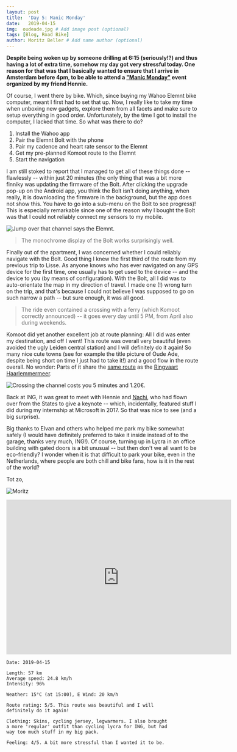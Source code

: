 ```yaml
---
layout: post
title:  'Day 5: Manic Monday'
date:   2019-04-15
img:  oudeade.jpg # Add image post (optional)
tags: [Blog, Road Bike]
author: Moritz Beller # Add name author (optional)
---
```


**Despite being woken up by someone drilling at 6:15 (seriously!?) and
thus having a lot of extra time, somehow my day got very stressful
today. One reason for that was that I basically wanted to ensure that
I arrive in Amsterdam before 4pm, to be able to attend a <a
href="https://www.ing-events.nl/manicmonday/location/">"Manic
Monday"</a> event organized by my friend Hennie.**

Of course, I went there by bike. Which, since buying my Wahoo Elemnt
bike computer, meant I first had to set that up. Now, I really like to
take my time when unboxing new gadgets, explore them from all facets
and make sure to setup everything in good order. Unfortunately, by the
time I got to install the computer, I lacked that time. So what was
there to do?

1. Install the Wahoo app
1. Pair the Elemnt Bolt with the phone
1. Pair my cadence and heart rate sensor to the Elemnt
1. Get my pre-planned Komoot route to the Elemnt
1. Start the navigation

I am still stoked to report that I managed to get all of these things
done -- flawlessly -- within just 20 minutes (the only thing that was
a bit more finniky was updating the firmware of the Bolt. After
clicking the upgrade pop-up on the Android app, you think the Bolt
isn't doing anything, when really, it is downloading the firmware in
the background, but the app does not show this. You have to go into a
sub-menu on the Bolt to see progress)! This is especially remarkable
since one of the reason why I bought the Bolt was that I could not
reliably connect my sensors to my mobile.

![Jump over that channel says the Elemnt.]({{site.baseurl}}/assets/img/elemntbolt_monochrome.jpg)

> The monochrome display of the Bolt works surprisingly well.

Finally out of the apartment, I was concerned whether I could reliably
navigate with the Bolt. Good thing I knew the first third of the route
from my previous trip to Lisse. As anyone knows who has ever navigated
on any GPS device for the first time, one usually has to get used to
the device -- and the device to you (by means of configuration). With
the Bolt, all I did was to auto-orientate the map in my direction of
travel. I made one (!) wrong turn on the trip, and that's because I
could not believe I was supposed to go on such narrow a path -- but
sure enough, it was all good.

> The ride even contained a crossing with a ferry (which Komoot
  correctly announced) -- it goes every day until 5 PM, from April
  also during weekends.
  
Komoot did yet another excellent job at route planning: All I did was
enter my destination, and off I went! This route was overall very
beautiful (even avoided the ugly Leiden central station) and I will
definitely do it again! So many nice cute towns (see for example the
title picture of Oude Ade, despite being short on time I just had to
take it!) and a good flow in the route overall. No wonder: Parts of it
share the [same
route](https://www.routeyou.com/nl-nl/route/view/108744/recreatieve-fietsroute/ringvaart-haarlemmermeer)
as the [Ringvaart
Haarlemmermeer](https://www.fietsen123.nl/fietsnieuws/bert-blogt-langs-de-ringvaart).

![Crossing the channel costs you 5 minutes and 1.20€.]({{site.baseurl}}/assets/img/ringvaart.jpg)

Back at ING, it was great to meet with Hennie and
[Nachi](https://www.microsoft.com/en-us/research/people/nachin/), who
had flown over from the States to give a keynote -- which,
incidentally, featured stuff I did during my internship at Microsoft
in 2017. So that was nice to see (and a big surprise).

Big thanks to Elvan and others who helped me park my bike somewhat
safely (I would have definitely preferred to take it inside instead of
to the garage, thanks very much, ING!). Of course, turning up in Lycra
in an office building with gated doors is a bit unusual -- but then
don't we all want to be eco-friendly? I wonder when it is that
difficult to park your bike, even in the Netherlands, where people are
both chill and bike fans, how is it in the rest of the world?

Tot zo,

![Moritz]({{site.baseurl}}/assets/img/moritz.png)

<iframe height='405' width='590' frameborder='0'
allowtransparency='true' scrolling='no'
src='https://www.strava.com/activities/2293899500/embed/eb5ed7e225ccfe040663570764e598400b9c242e'></iframe>

```
Date: 2019-04-15

Length: 57 km
Average speed: 24.8 km/h
Intensity: 96%

Weather: 15°C (at 15:00), E Wind: 20 km/h

Route rating: 5/5. This route was beautiful and I will
definitely do it again!

Clothing: Skins, cycling jersey, legwarmers. I also brought
a more 'regular' outfit than cycling lycra for ING, but had
way too much stuff in my big pack.

Feeling: 4/5. A bit more stressful than I wanted it to be.
```